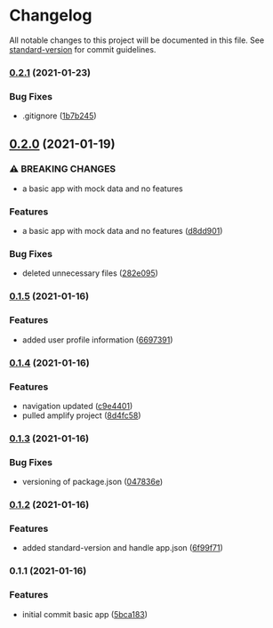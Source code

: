 # Changelog

All notable changes to this project will be documented in this file. See [standard-version](https://github.com/conventional-changelog/standard-version) for commit guidelines.

### [0.2.1](https://github.com/cabcookie/get-fit-ios/compare/v0.2.0...v0.2.1) (2021-01-23)


### Bug Fixes

* .gitignore ([1b7b245](https://github.com/cabcookie/get-fit-ios/commit/1b7b2454c687fc7a72e46f6200add8ac16920b77))

## [0.2.0](https://github.com/cabcookie/get-fit-ios/compare/v0.1.5...v0.2.0) (2021-01-19)


### ⚠ BREAKING CHANGES

* a basic app with mock data and no features

### Features

* a basic app with mock data and no features ([d8dd901](https://github.com/cabcookie/get-fit-ios/commit/d8dd901dc3a33ffd78324376efb34341b250d884))


### Bug Fixes

* deleted unnecessary files ([282e095](https://github.com/cabcookie/get-fit-ios/commit/282e0958f37600a9e4bd354cd2369cae4e481b96))

### [0.1.5](https://github.com/cabcookie/get-fit-ios/compare/v0.1.4...v0.1.5) (2021-01-16)


### Features

* added user profile information ([6697391](https://github.com/cabcookie/get-fit-ios/commit/6697391446a480c5d3d372d04e023a41b4c94512))

### [0.1.4](https://github.com/cabcookie/get-fit-ios/compare/v0.1.3...v0.1.4) (2021-01-16)


### Features

* navigation updated ([c9e4401](https://github.com/cabcookie/get-fit-ios/commit/c9e4401ee6aa87bfa942751e18fb7314bd9635d3))
* pulled amplify project ([8d4fc58](https://github.com/cabcookie/get-fit-ios/commit/8d4fc5864de13dc16722ce59daf330522485c1b6))

### [0.1.3](https://github.com/cabcookie/get-fit-ios/compare/v0.1.2...v0.1.3) (2021-01-16)


### Bug Fixes

* versioning of package.json ([047836e](https://github.com/cabcookie/get-fit-ios/commit/047836e665fdcab4a17e412a5a66e97fbd8eaa8f))

### [0.1.2](https://github.com/cabcookie/get-fit-ios/compare/v0.1.1...v0.1.2) (2021-01-16)


### Features

* added standard-version and handle app.json ([6f99f71](https://github.com/cabcookie/get-fit-ios/commit/6f99f713f8c612ffc0590e3e415b8e4181103e79))

### 0.1.1 (2021-01-16)


### Features

* initial commit basic app ([5bca183](https://github.com/cabcookie/get-fit-ios/commit/5bca183b42bf40e56ab101ab313574f2c6372a3b))
